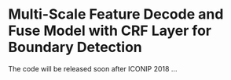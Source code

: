 # Multi-Scale Feature Decode and Fuse Model with CRF Layer for Boundary Detection
The code will be released soon after ICONIP 2018 ...
